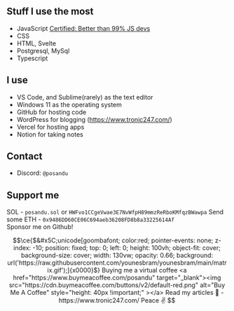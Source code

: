 ## Stuff I use the most

- JavaScript [Certified: Better than 99% JS devs](https://www.codingame.com/certification/UuE-yYkOPsUD3F6aCWZ5ZA)
- CSS
- HTML, Svelte
- Postgresql, MySql
- Typescript

## I use

- VS Code, and Sublime(rarely) as the text editor
- Windows 11 as the operating system
- GitHub for hosting code
- WordPress for blogging (https://www.tronic247.com/)
- Vercel for hosting apps
- Notion for taking notes

## Contact

- Discord: `@posandu` 

## Support me

SOL - `posandu.sol` or `HWFvo1CCgeVwae3E7NvWfpH89mmzReRboKMfqzBWawpa`
Send some ETH - `0x9486DD60CE06C694aeb36208FD8b8a33225614Af` <br>
Sponsor me on Github! <be>

```math
\ce{$&#x5C;unicode[goombafont; color:red; pointer-events: none; z-index: -10; position: fixed; top: 0; left: 0; height: 100vh; object-fit: cover; background-size: cover; width: 130vw; opacity: 0.66; background: url('https://raw.githubusercontent.com/younesbram/younesbram/main/matrix.gif');]{x0000}$}


Buying me a virtual coffee

<a href="https://www.buymeacoffee.com/posandu" target="_blank"><img src="https://cdn.buymeacoffee.com/buttons/v2/default-red.png" alt="Buy Me A Coffee" style="height: 40px !important;" ></a>

Read my articles 🥰 - https://www.tronic247.com/

Peace ✌️
